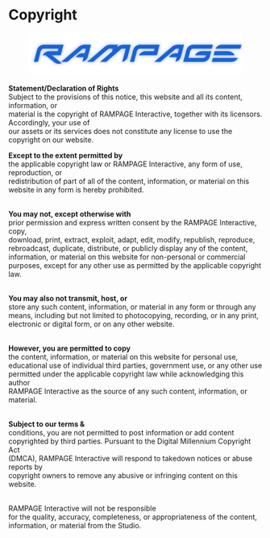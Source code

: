 # Copyright

<figure><img src="../../.gitbook/assets/Brand_Blue.png" alt=""><figcaption></figcaption></figure>

**Statement/Declaration of Rights**\
Subject to the provisions of this notice, this website and all its content, information, or\
material is the copyright of RAMPAGE Interactive, together with its licensors. Accordingly, your use of\
our assets or its services does not constitute any license to use the copyright on our website.

**Except to the extent permitted by**\
the applicable copyright law or RAMPAGE Interactive, any form of use, reproduction, or\
redistribution of part of all of the content, information, or material on this\
website in any form is hereby prohibited.

\
**You may not, except otherwise with**\
prior permission and express written consent by the RAMPAGE Interactive, copy,\
download, print, extract, exploit, adapt, edit, modify, republish, reproduce,\
rebroadcast, duplicate, distribute, or publicly display any of the content,\
information, or material on this website for non-personal or commercial\
purposes, except for any other use as permitted by the applicable copyright\
law.

\
**You may also not transmit, host, or**\
store any such content, information, or material in any form or through any\
means, including but not limited to photocopying, recording, or in any print,\
electronic or digital form, or on any other website.

\
**However, you are permitted to copy**\
the content, information, or material on this website for personal use,\
educational use of individual third parties, government use, or any other use\
permitted under the applicable copyright law while acknowledging this author\
RAMPAGE Interactive as the source of any such content, information, or material.

\
**Subject to our terms &**\
conditions, you are not permitted to post information or add content\
copyrighted by third parties. Pursuant to the Digital Millennium Copyright Act\
(DMCA), RAMPAGE Interactive will respond to takedown notices or abuse reports by\
copyright owners to remove any abusive or infringing content on this website.

\
RAMPAGE Interactive will not be responsible\
for the quality, accuracy, completeness, or appropriateness of the content,\
information, or material from the Studio.
